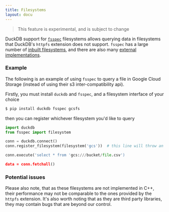 ```yaml
---
title: Filesystems
layout: docu
---
```


> This feature is experimental, and is subject to change

DuckDB support for [`fsspec`](https://filesystem-spec.readthedocs.io) filesystems allows querying data in filesystems that DuckDB's `httpfs` extension does not support. `fsspec` has a large number of [inbuilt filesystems](https://filesystem-spec.readthedocs.io/en/latest/api.html#built-in-implementations), and there are also many [external implementations](https://filesystem-spec.readthedocs.io/en/latest/api.html#other-known-implementations).

### Example

The following is an example of using `fsspec` to query a file in Google Cloud Storage (instead of using their s3 inter-compatibility api).

Firstly, you must install `duckdb` and `fsspec`, and a filesystem interface of your choice
```sh
$ pip install duckdb fsspec gcsfs
```

then you can register whichever filesystem you'd like to query

```python
import duckdb
from fsspec import filesystem

conn = duckdb.connect()
conn.register_filesystem(filesystem('gcs'))  # this line will throw an exception if the appropriate filesystem interface is not installed

conn.execute('select * from 'gcs:///bucket/file.csv')

data = conn.fetchall()
```

### Potential issues

Please also note, that as these filesystems are not implemented in C++, their performance may not be comparable to the ones provided by the `httpfs` extension.
It's also worth noting that as they are third party libraries, they may contain bugs that are beyond our control.

